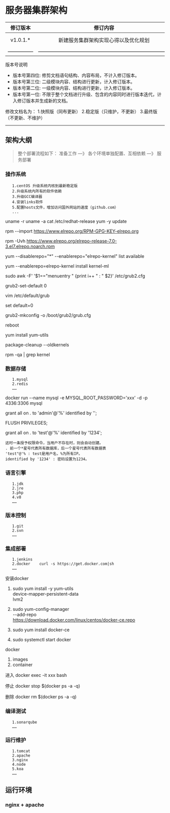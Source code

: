 # 服务器集群架构

| 修订版本 | 修订内容  | 修订人员 | 文档类型 | 修订日期 |
| :-----: |  :-----:  | :-----: | :-----: | :-----: |
|  v1.0.1.* | 新建服务集群架构实现心得以及优化规划 | sid | -- | 2018-12-04 |
| ————— | —————————————————————————— | ————— | ————— | —————— |

版本号说明

* 版本号第四位: 修剪文档语句结构、内容布局，不计入修订版本。
* 版本号第三位: 二级模块内容、结构进行更新，计入修订版本。
* 版本号第二位: 一级模块内容、结构进行更新，计入修订版本。
* 版本号第一位: 不限于整个文档进行升级、包含的内容同时进行版本迭代，计入修订版本并生成新的文档。

修改文档名为：
1.快照版（同布更新）
2.稳定版（只维护，不更新）
3.最终版（不更新、不维护）

---

## 架构大纲

> 整个部署流程如下：
>准备工作 —》 各个环境单独配置、互相依赖 —》 服务部署

### 操作系统

```text
   1.centOS 升级系统内核到最新稳定版
   2.升级系统内所有的软件依赖
   3.升级GCC编译器
   4.安装links软件
   5.配置hosts文件，增加访问国外网站的速度（github.com）
   ...
```

uname -r
uname -a
cat /etc/redhat-release
yum -y update

rpm --import https://www.elrepo.org/RPM-GPG-KEY-elrepo.org

rpm -Uvh https://www.elrepo.org/elrepo-release-7.0-3.el7.elrepo.noarch.rpm

yum --disablerepo="*" --enablerepo="elrepo-kernel" list available

yum --enablerepo=elrepo-kernel install kernel-ml

sudo awk -F\' '$1=="menuentry " {print i++ " : " $2}' /etc/grub2.cfg

grub2-set-default 0

vim /etc/default/grub

set default=0

grub2-mkconfig -o /boot/grub2/grub.cfg

reboot

yum install yum-utils

package-cleanup --oldkernels

rpm -qa | grep kernel

### 数据存储

```text
   1.mysql
   2.redis
   ……
```

 docker run --name mysql -e MYSQL_ROOT_PASSWORD='xxx' -d -p 4336:3306 mysql

grant all on *.* to 'admin'@'%' identified by '';

FLUSH PRIVILEGES;

grant all on *.* to 'test'@'%' identified by '1234';

```utf-8
这时一条授予权限命令，当用户不存在时，则会自动创建。
. 前一个*星号代表所有数据库，后一个星号代表所有数据表
'test"@'% : test是用户名，%为所有IP。
identified by '1234' : 密码设置为1234。
```

### 语言引擎

```text
   1.jdk
   2.jre
   3.php
   4.v8
   ……
```

### 版本控制

```text
   1.git
   2.svn
   ……
```

### 集成部署

```text
   1.jenkins
   2.docker    curl -s https://get.docker.com|sh
   ……
```

安装docker 

1. sudo yum install -y yum-utils \
  device-mapper-persistent-data \
  lvm2

2. sudo yum-config-manager \
    --add-repo \
    https://download.docker.com/linux/centos/docker-ce.repo

3. sudo yum install docker-ce
4. sudo systemctl start docker

docker

1. images
2. container

进入
docker exec -it xxx bash

停止
docker stop $(docker ps -a -q)

删除
docker rm $(docker ps -a -q)

### 编译测试

```text
   1.sonarqube
   ……
```

### 运行维护

```text
   1.tomcat
   2.apache
   3.nginx
   4.node
   5.koa
   ……
```

## 运行环境

### nginx + apache